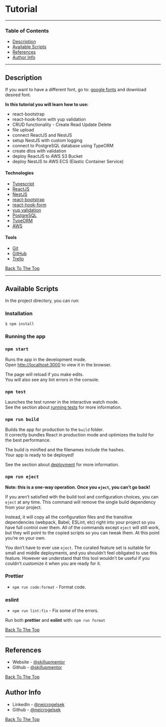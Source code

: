 # Tutorial

---

### Table of Contents

- [Description](#description)
- [Available Scripts](#available-scripts)
- [References](#references)
- [Author Info](#author-info)

---

## Description

If you want to have a different font, go to: [google fonts](https://fonts.google.com/) and download desired font.

**In this tutorial you will learn how to use:**

- react-bootstrap
- react-hook-form with yup validation
- CRUD functionality - Create Read Update Delete
- file upload
- connect ReactJS and NestJS
- setup NestJS with custom logging
- connect to PostgreSQL database using TypeORM
- create dtos with validation
- deploy ReactJS to AWS S3 Bucket
- deploy NestJS to AWS ECS (Elastic Container Service)

#### Technologies

- [Typescript](https://www.typescriptlang.org/)
- [ReactJS](https://reactjs.org/)
- [NestJS](https://nestjs.com/)
- [react-bootstrap](https://react-bootstrap.github.io/getting-started/introduction)
- [react-hook-form](https://react-hook-form.com/)
- [yup validation](https://react-hook-form.com/advanced-usage#CustomHookwithResolver)
- [PostgreSQL](https://www.postgresql.org/)
- [TypeORM](https://typeorm.io/)
- [AWS](https://aws.amazon.com/)

#### Tools

- [Git](https://git-scm.com/)
- [GitHub](https://github.com/)
- [Trello](https://trello.com/)

[Back To The Top](#Tutorial)

---

## Available Scripts

In the project directory, you can run:

### Installation

```bash
$ npm install
```

### Running the app

### `npm start`

Runs the app in the development mode.\
Open [http://localhost:3000](http://localhost:3000) to view it in the browser.

The page will reload if you make edits.\
You will also see any lint errors in the console.

### `npm test`

Launches the test runner in the interactive watch mode.\
See the section about [running tests](https://facebook.github.io/create-react-app/docs/running-tests) for more information.

### `npm run build`

Builds the app for production to the `build` folder.\
It correctly bundles React in production mode and optimizes the build for the best performance.

The build is minified and the filenames include the hashes.\
Your app is ready to be deployed!

See the section about [deployment](https://facebook.github.io/create-react-app/docs/deployment) for more information.

### `npm run eject`

**Note: this is a one-way operation. Once you `eject`, you can’t go back!**

If you aren’t satisfied with the build tool and configuration choices, you can `eject` at any time. This command will remove the single build dependency from your project.

Instead, it will copy all the configuration files and the transitive dependencies (webpack, Babel, ESLint, etc) right into your project so you have full control over them. All of the commands except `eject` will still work, but they will point to the copied scripts so you can tweak them. At this point you’re on your own.

You don’t have to ever use `eject`. The curated feature set is suitable for small and middle deployments, and you shouldn’t feel obligated to use this feature. However we understand that this tool wouldn’t be useful if you couldn’t customize it when you are ready for it.

### Prettier

- `npm run code:format` - Format code.

### eslint

- `npm run lint:fix` - Fix some of the errors.

Run both **prettier** and **eslint** with: `npm run format`

[Back To The Top](#Tutorial)

---

## References

- Website - [@skillupmentor](https://skillupmentor.com/)
- Github - [@skillupmentor](https://github.com/skillupmentor)

[Back To The Top](#Tutorial)

## Author Info

- LinkedIn - [@nejcrogelsek](https://www.linkedin.com/in/nejcrogelsek/)
- Github - [@nejcrogelsek](https://github.com/nejcrogelsek)

[Back To The Top](#Tutorial)
